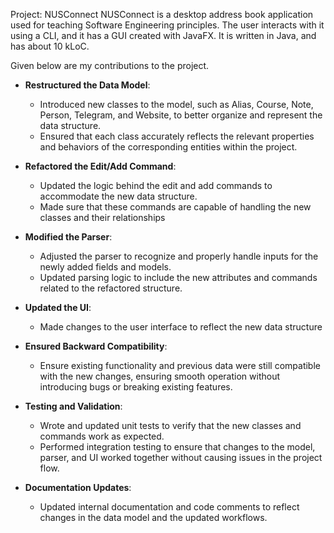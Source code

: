 Project: NUSConnect
NUSConnect is a desktop address book application used for teaching Software Engineering principles. The user interacts with it using a CLI, and it has a GUI created with JavaFX. It is written in Java, and has about 10 kLoC.

Given below are my contributions to the project.

* **Restructured the Data Model**:
  * Introduced new classes to the model, such as Alias, Course, Note, Person, Telegram, and Website, to better organize and represent the data structure.
  * Ensured that each class accurately reflects the relevant properties and behaviors of the corresponding entities within the project.


* **Refactored the Edit/Add Command**:
  * Updated the logic behind the edit and add commands to accommodate the new data structure.
  * Made sure that these commands are capable of handling the new classes and their relationships


* **Modified the Parser**:
  * Adjusted the parser to recognize and properly handle inputs for the newly added fields and models.
  * Updated parsing logic to include the new attributes and commands related to the refactored structure.


* **Updated the UI**:
  * Made changes to the user interface to reflect the new data structure


* **Ensured Backward Compatibility**:
  * Ensure existing functionality and previous data were still compatible with the new changes, ensuring smooth operation without introducing bugs or breaking existing features.


* **Testing and Validation**:
  * Wrote and updated unit tests to verify that the new classes and commands work as expected.
  * Performed integration testing to ensure that changes to the model, parser, and UI worked together without causing issues in the project flow.


* **Documentation Updates**:
  * Updated internal documentation and code comments to reflect changes in the data model and the updated workflows.
